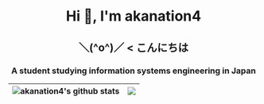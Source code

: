 <h1 align="center">Hi 👋, I'm akanation4</h1>
<h2 align="center">＼(^o^)／ < こんにちは
<h3 align="center">A student studying information systems engineering in Japan</h3>

| <img align="center" src="https://github-readme-stats-git-master-akanation4.vercel.app/api?username=akanation4&show_icons=true&include_all_commits=true&theme=great-gatsby&hide_border=true" alt="akanation4's github stats" /></a> | <img align="center" src="https://github-readme-stats-git-master-akanation4.vercel.app/api/top-langs/?username=akanation4&layout=compact&theme=great-gatsby&hide_border=true&langs_count=9" /></a> |
| ------------- | ------------- |
